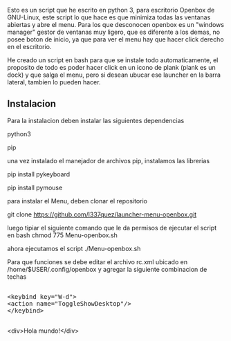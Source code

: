 Esto es un script que he escrito en python 3, para escritorio Openbox de GNU-Linux, este script lo que hace es que minimiza todas las ventanas abiertas y abre el menu. Para los que desconocen
openbox es un "windows manager"  gestor de ventanas muy ligero, que es diferente a los demas, no posee boton de inicio, ya que para ver el menu hay que hacer click derecho en el escritorio.


He creado un script en bash para que se instale todo automaticamente, el proposito de todo es poder hacer click en un icono de plank (plank es un dock) y que salga el menu, pero si desean ubucar ese launcher en la barra lateral, tambien lo pueden hacer.


## Instalacion
Para la instalacion deben instalar las siguientes dependencias

python3

pip

una vez instalado el manejador de archivos pip, instalamos las librerias

pip install pykeyboard

pip install pymouse


para instalar el Menu, deben clonar el repositorio

git clone https://github.com/l337quez/launcher-menu-openbox.git

luego tipiar el siguiente comando que le da permisos de ejecutar el script en bash
chmod 775 Menu-openbox.sh

ahora ejecutamos el script
./Menu-openbox.sh


Para que funciones se debe editar el archivo rc.xml ubicado en /home/$USER/.config/openbox  y agregar la siguiente combinacion de techas  



<xmp>
<keybind key="W-d">
<action name="ToggleShowDesktop"/>
</keybind> 
  </xmp>
&lt;div&gt;Hola mundo!&lt;/div&gt;

